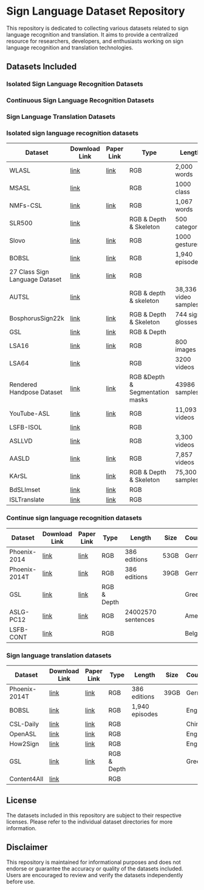 
# Sign Language Dataset Repository

This repository is dedicated to collecting various datasets related to sign language recognition and translation. It aims to provide a centralized resource for researchers, developers, and enthusiasts working on sign language recognition and translation technologies.

## Datasets Included

### Isolated Sign Language Recognition Datasets
### Continuous Sign Language Recognition Datasets
### Sign Language Translation Datasets


### Isolated sign language recognition datasets
| Dataset | Download Link | Paper Link | Type | Length | Size | Country |
|-----|-----|-----|-----|-----|-----|-----|
| WLASL |[link](https://dxli94.github.io/WLASL/)| [link](https://arxiv.org/pdf/1910.11006v2.pdf) | RGB |2,000 words | | America | 
| MSASL |[link](https://www.microsoft.com/en-us/research/project/ms-asl/)| | RGB | 1000 class | |  |
| NMFs-CSL |[link](https://ustc-slr.github.io/datasets/2020_nmfs_csl/)| [link](https://arxiv.org/abs/2110.05382) | RGB |1,067 words | | China | 
| SLR500 |[link](http://home.ustc.edu.cn/~hagjie/)|  | RGB & Depth & Skeleton  | 500 categories |  | China | 
| Slovo |[link](https://github.com/hukenovs/slovo)| [link](https://arxiv.org/abs/2305.14527) | RGB | 1000 gestures| 16 GB | Russia | 
| BOBSL |[link](https://www.robots.ox.ac.uk/~vgg/data/bobsl/)| [link](https://arxiv.org/abs/2208.02802) |RGB |1,940 episodes |  | England  | 
| 27 Class Sign Language Dataset |[link](https://www.kaggle.com/datasets/ardamavi/27-class-sign-language-dataset/data)| [link](https://arxiv.org/abs/2203.03859) |RGB| | 1G | America  | 
| AUTSL |[link](https://cvml.ankara.edu.tr/datasets/)| | RGB & depth & skeleton | 38,336 video samples |  | 
| BosphorusSign22k |[link](https://ogulcanozdemir.github.io/bosphorussign22k/)| [link](https://arxiv.org/pdf/2004.01283v2.pdf) |  RGB & Depth & Skeleton | 744 sign glosses |  |England  | 
| GSL |[link](https://zenodo.org/records/3941811)| [link](https://arxiv.org/abs/2007.12530) |RGB & Depth | | | Greece  | 
| LSA16 |[link](https://facundoq.github.io/datasets/lsa16/)|[link](https://arxiv.org/abs/2310.17427) |RGB   | 800 images | | Argentina  | 
| LSA64 |[link](https://facundoq.github.io/datasets/lsa64/)| |RGB  | 3200 videos | | Argentina  | 
| Rendered Handpose Dataset |[link](https://lmb.informatik.uni-freiburg.de/resources/datasets/RenderedHandposeDataset.en.html)|[link](https://lmb.informatik.uni-freiburg.de/projects/hand3d/) |RGB &Depth & Segmentation masks | 43986 samples | 7.1G | Argentina  | 
| YouTube-ASL |[link](https://github.com/google-research/google-research/tree/master/youtube_asl)| [link](https://arxiv.org/abs/2306.15162) |RGB  | 11,093 videos | | America  | 
| LSFB-ISOL |[link](https://lsfb.info.unamur.be/#dataset)|  |RGB  |  | | Belgium  | 
|ASLLVD |[link](https://www.bu.edu/asllrp/av/dai-asllvd.html)|  |RGB  | 3,300 videos | | America  | 
|AASLD|[link](https://www.bu.edu/asllrp/av/dai-asllvd.html)| [link](https://arxiv.org/abs/2301.11932) |RGB  | 7,857  videos | 5G  | America  | 
|KArSL|[link](https://hamzah-luqman.github.io/KArSL/)| [link](https://dl.acm.org/doi/10.1145/3423420#:~:text=Signs%20in%20KArSL%20database%20are,language%20recognition%20using%20this%20database) |RGB & Depth & Skeleton |  75,300 samples |  | Arabic  | 
|BdSLImset|[link](https://imruljubair.github.io/project/project-page.html#bdsl)| [link](https://arxiv.org/abs/1811.12813) |RGB  |  |   | Bangladesh  | 
|ISLTranslate|[link](https://github.com/Exploration-Lab/ISLTranslate?tab=readme-ov-file)| [link](https://arxiv.org/abs/2307.05440v1) |RGB  |  |   | India  | 


### Continue sign language recognition datasets

| Dataset | Download Link | Paper Link | Type |Length | Size | Country |
|-----|-----|-----|-----|-----|-----|-----|
| Phoenix-2014 |[link](https://www-i6.informatik.rwth-aachen.de/~koller/RWTH-PHOENIX/)| [link](https://www.sciencedirect.com/science/article/pii/S1077314215002088) |RGB|386 editions | 53GB | German  | 
| Phoenix-2014T |[link](https://www.microsoft.com/en-us/research/project/ms-asl/)| [link](https://ieeexplore.ieee.org/document/8578910)|RGB|386 editions | 39GB | German  | 
| GSL |[link](https://zenodo.org/records/3941811)| [link](https://arxiv.org/abs/2007.12530) |RGB & Depth | | | Greece  | 
| ASLG-PC12 |[link](https://achrafothman.net/site/english-asl-gloss-parallel-corpus-2012-aslg-pc12/)| [link](https://arxiv.org/abs/2306.15162) |RGB  | 24002570 sentences | | America  | 
| LSFB-CONT |[link](https://lsfb.info.unamur.be/#dataset)|  |RGB  |  | | Belgium  | 


### Sign language translation datasets

| Dataset | Download Link | Paper Link | Type |Length | Size | Country |
|-----|-----|-----|-----|-----|-----|-----|
| Phoenix-2014T |[link](https://www.microsoft.com/en-us/research/project/ms-asl/)| [link](https://ieeexplore.ieee.org/document/8578910)|RGB|386 editions | 39GB | German  | 
| BOBSL |[link](https://www.robots.ox.ac.uk/~vgg/data/bobsl/)| [link](https://arxiv.org/abs/2208.02802) |RGB|1,940 episodes |  | England  | 
| CSL-Daily |[link](https://ustc-slr.github.io/datasets/2021_csl_daily/)| [link](https://arxiv.org/abs/2105.12397) |RGB| |  | China  | 
| OpenASL |[link](https://github.com/chevalierNoir/OpenASL/)| [link](https://arxiv.org/abs/2205.12870) |RGB| |  | England  | 
| How2Sign |[link](https://how2sign.github.io/)| [link](https://arxiv.org/abs/2008.08143) |RGB| |  | England  | 
| GSL |[link](https://zenodo.org/records/3941811)| [link](https://arxiv.org/abs/2007.12530) |RGB & Depth | | | Greece  | 
| Content4All |[link](https://www.cvssp.org/data/c4a-news-corpus/)|  |RGB | | |   | 


## License

The datasets included in this repository are subject to their respective licenses. Please refer to the individual dataset directories for more information.

## Disclaimer

This repository is maintained for informational purposes and does not endorse or guarantee the accuracy or quality of the datasets included. Users are encouraged to review and verify the datasets independently before use.

